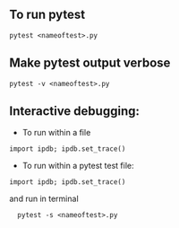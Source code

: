 ## To run pytest
```
pytest <nameoftest>.py
```
## Make pytest output verbose
```
pytest -v <nameoftest>.py
```
## Interactive debugging:
- To run within a file
```
import ipdb; ipdb.set_trace()
```
- To run within a pytest test file:
```
import ipdb; ipdb.set_trace()
```
and run in terminal
``` 
  pytest -s <nameoftest>.py 
``` 
